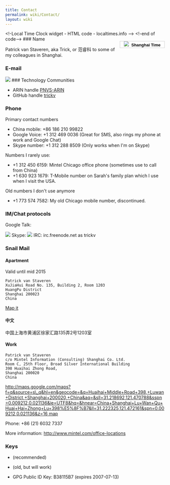 ```yaml
---
title: Contact
permalink: wiki/Contact/
layout: wiki
---
```


<html>
&lt;!-Local Time Clock widget - HTML code - localtimes.info --&gt;

<div align="right" style="float: right;margin:15px 0px 0px 0px">
<div align="center" style="width:140px;border:1px solid #ccc;background:#fff ;color: #fff ;font-weight:bold">
<a style="padding:2px 1px;margin:2px 1px;font-size:13px;line-height:16px;font-family:arial;text-decoration:none;color:#000 ;" href="http://localtimes.info/Asia/China/Beijing/Beijing/"><img src="http://localtimes.info/images/countries/cn.png" border=0 style="border:0;margin:0;padding:0">  Shanghai
Time</a>

</div>
<script type="text/javascript" src="http://localtimes.info/clock.php?continent=Asia&country=China&city=Beijing&color=black-white&widget_number=1000">
</script>
</div>
&lt;!-end of code--&gt;

</html>
### Name

Patrick van Staveren, aka Trick, or 范睿科 to some of my colleagues in
Shanghai.

### E-mail

<html>
<img src="/util/textimage.php?text=trick.fancy-a.vanstaveren.us&size=10">

</html>
### Technology Communities

-   ARIN handle [PNVS-ARIN](http://whois.arin.net/rest/poc/PNVS-ARIN)
-   GitHub handle [trickv](https://github.com/trickv)

### Phone

Primary contact numbers

-   China mobile: +86 186 210 99822
-   Google Voice: +1 312 469 0036 (Great for SMS, also rings my phone at
    work and Google Chat)
-   Skype number: +1 312 288 8509 (Only works when I'm on Skype)

Numbers I rarely use:

-   +1 312 450 6159: Mintel Chicago office phone (sometimes use to call
    from China)
-   +1 630 923 1679: T-Mobile number on Sarah's family plan which I use
    when I visit the USA.

Old numbers I don't use anymore

-   +1 773 574 7582: My old Chicago mobile number, discontinued.

### IM/Chat protocols

Google Talk:

<html>
<img src="/util/textimage.php?text=trickv.fancy-a.gmail.com&size=10">

</html>
Skype:

<html>
<img src="/util/textimage.php?text=patrick.van.staveren&size=10">

</html>
IRC: irc.freenode.net as trickv

### Snail Mail

#### Apartment

Valid until mid 2015

`Patrick van Staveren`  
`XuJiaHui Road No. 135, Building 2, Room 1203`  
`HuangPu District`  
`Shanghai 200023`  
`China`

[Map
it](https://maps.google.com/maps?q=1203,+135%E5%8F%B7+Xu+Jia+Hui+Lu,+Huang+Pu+Qu,+Shanghai,+China,+200023&hl=en&ie=UTF8&ll=31.209645,121.478233&spn=0.038687,0.082998&sll=31.224349,121.476753&sspn=1.312899,2.655945&geocode=FaY43AEdgpw9Bw&hnear=135%E5%8F%B7+Xu+Jia+Hui+Lu,+Huang+Pu+Qu,+Shanghai,+China&t=m&z=14)

#### 中文

中国上海市黄浦区徐家汇路135弄2号1203室

#### Work

`Patrick van Staveren`  
`c/o Mintel Information (Consulting) Shanghai Co. Ltd.`  
`Room C, 25th Floor, Broad Silver International Building`  
`398 Huaihai Zhong Road,`  
`Shanghai 200020`  
`China`

[http://maps.google.com/maps?f=q&source=s\_q&hl=en&geocode=&q=Huaihai+Middle+Road+398,+Luwan+District,+Shanghai+200020,+China&aq=&sll=31.218692,121.470788&sspn=0.009212,0.021136&ie=UTF8&hq=&hnear=China+Shanghai+Lu+Wan+Qu+Huai+Hai+Zhong+Lu+398%E5%8F%B7&ll=31.222325,121.472161&spn=0.009212,0.021136&z=16
map](http://maps.google.com/maps?f=q&source=s_q&hl=en&geocode=&q=Huaihai+Middle+Road+398,+Luwan+District,+Shanghai+200020,+China&aq=&sll=31.218692,121.470788&sspn=0.009212,0.021136&ie=UTF8&hq=&hnear=China+Shanghai+Lu+Wan+Qu+Huai+Hai+Zhong+Lu+398%E5%8F%B7&ll=31.222325,121.472161&spn=0.009212,0.021136&z=16_map "wikilink")

Phone: +86 (21) 6032 7337

More information: <http://www.mintel.com/office-locations>

### Keys

-   (recommended)

-   (old, but will work)

-   GPG Public ID Key: B38115B7 (expires 2007-07-13)

